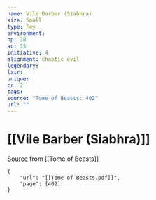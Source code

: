 ```yaml
---
name: Vile Barber (Siabhra)
size: Small
type: Fey
environment: 
hp: 28
ac: 15
initiative: 4
alignment: chaotic evil
legendary: 
lair: 
unique: 
cr: 2
tags: 
source: "Tome of Beasts: 402"
url: ""
---
```

# [[Vile Barber (Siabhra)]]

[Source](zotero://open-pdf/library/items/ULEQWHJM?page=402) from [[Tome of Beasts]]

```pdf
{
	"url": "[[Tome of Beasts.pdf]]",
	"page": [402]
}
```

